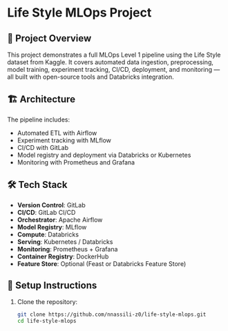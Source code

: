 # Life Style MLOps Project

## 🧠 Project Overview
This project demonstrates a full MLOps Level 1 pipeline using the Life Style dataset from Kaggle. It covers automated data ingestion, preprocessing, model training, experiment tracking, CI/CD, deployment, and monitoring — all built with open-source tools and Databricks integration.

## 🏗️ Architecture
The pipeline includes:
- Automated ETL with Airflow
- Experiment tracking with MLflow
- CI/CD with GitLab
- Model registry and deployment via Databricks or Kubernetes
- Monitoring with Prometheus and Grafana

## 🛠️ Tech Stack
- **Version Control**: GitLab  
- **CI/CD**: GitLab CI/CD  
- **Orchestrator**: Apache Airflow  
- **Model Registry**: MLflow  
- **Compute**: Databricks  
- **Serving**: Kubernetes / Databricks  
- **Monitoring**: Prometheus + Grafana  
- **Container Registry**: DockerHub  
- **Feature Store**: Optional (Feast or Databricks Feature Store)

## 🚀 Setup Instructions
1. Clone the repository:
   ```bash
   git clone https://github.com/nnassili-z0/life-style-mlops.git
   cd life-style-mlops